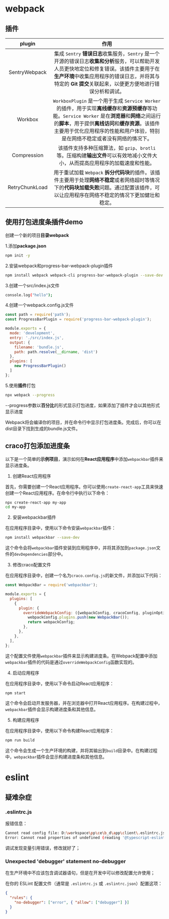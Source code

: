# webpack

## 插件

|     plugin     |                             作用                             |
| :------------: | :----------------------------------------------------------: |
| SentryWebpack  | 集成 `Sentry` **错误日志**收集服务，`Sentry` 是一个开源的错误日志**收集和分析**服务，可以帮助开发人员更快地定位和修复错误。该插件主要用于在**生产环境**中收集应用程序的错误日志，并将其与特定的 **Git 提交**关联起来，以便更方便地进行错误分析和调试。 |
|    Workbox     | `WorkboxPlugin` 是一个用于生成 `Service Worker` 的插件，用于实现**离线缓存**和**资源预缓存**等功能。`Service Worker` 是在**浏览器**和**网络**之间运行的**脚本**，用于提供**离线访问**和**缓存资源**。该插件主要用于优化应用程序的性能和用户体验，特别是在网络不稳定或者没有网络的情况下。 |
|  Compression   | 该插件支持多种压缩算法，如 `gzip`、`brotli` 等。压缩构建**输出文件**可以有效地减小文件大小，从而提高应用程序的加载速度和性能。 |
| RetryChunkLoad | 用于重试加载 `Webpack` **拆分代码块**的插件。该插件主要用于处理**网络不稳定**或者网络超时等情况下的**代码块加载失败**问题。通过配置该插件，可以让应用程序在网络不稳定的情况下更加健壮和稳定。 |

## 使用打包进度条插件demo

创建一个新的项目**目录webpack**

1.添加**package.json**

```bash
npm init -y
```

2.安装webpack和progress-bar-webpack-plugin插件

```bash
npm install webpack webpack-cli progress-bar-webpack-plugin --save-dev
```

3.创建一个src/index.js文件

```bash
console.log("hello");
```

4.创建一个webpack.config.js文件

```js
const path = require('path');
const ProgressBarPlugin = require('progress-bar-webpack-plugin');

module.exports = {
  mode: 'development',
  entry: './src/index.js',
  output: {
    filename: 'bundle.js',
    path: path.resolve(__dirname, 'dist')
  },
  plugins: [
    new ProgressBarPlugin()
  ]
};
```

5.使用**插件**打包

```bash
npx webpack --progress
```

--progress参数以**百分比**的形式显示打包进度，如果添加了插件才会以其他形式显示进度

Webpack将会编译你的项目，并在命令行中显示打包进度条。完成后，你可以在dist目录下找到生成的bundle.js文件。

## craco打包添加进度条

以下是一个简单的**示例项目**，演示如何在**React应用程序**中添加`webpackbar`插件来显示进度条。

1. 创建React应用程序

首先，你需要创建一个React应用程序。你可以使用`create-react-app`工具来快速创建一个React应用程序。在命令行中执行以下命令：

```bash
npx create-react-app my-app
cd my-app
```

2. 安装webpackbar插件

在应用程序目录中，使用以下命令安装`webpackbar`插件：

```bash
npm install webpackbar --save-dev
```

这个命令会将`webpackbar`插件安装到应用程序中，并将其添加到`package.json`文件的`devDependencies`部分中。

3. 修改craco配置文件

在应用程序目录中，创建一个名为`craco.config.js`的新文件，并添加以下代码：

```javascript
const WebpackBar = require('webpackbar');

module.exports = {
  plugins: [
    {
      plugin: {
        overrideWebpackConfig: ({webpackConfig, cracoConfig, pluginOptions, context: {env, paths}}) => {
          webpackConfig.plugins.push(new WebpackBar());
          return webpackConfig;
        },
      },
    },
  ],
};
```

这个配置文件使用`webpackbar`插件来显示构建进度条。在Webpack配置中添加`webpackbar`插件的代码是通过`overrideWebpackConfig`函数实现的。

4. 启动应用程序

在应用程序目录中，使用以下命令启动React应用程序：

```bash
npm start
```

这个命令会启动开发服务器，并在浏览器中打开React应用程序。在构建过程中，`webpackbar`插件会显示构建进度条和其他信息。

5. 构建应用程序

在应用程序目录中，使用以下命令构建React应用程序：

```bash
npm run build
```

这个命令会生成一个生产环境的构建，并将其输出到`build`目录中。在构建过程中，`webpackbar`插件会显示构建进度条和其他信息。

# eslint

## 疑难杂症

### **.eslintrc.js**

报错信息：

```bash
Cannot read config file: D:\workspace\pp\ce\b_d\app\client\.eslintrc.js
Error: Cannot read properties of undefined (reading '@typescript-eslint/no-restricted-imports')
```

调试发现变量引用错误，修改就好了；

### Unexpected 'debugger' statement  no-debugger

在生产环境中不应该包含调试器语句，但是在开发中可以修改配置允许使用；

在你的 ESLint 配置文件（通常是 `.eslintrc.js` 或 `.eslintrc.json`）配置这项：

```json
{
  "rules": {
    "no-debugger": ["error", { "allow": ["debugger"] }]
  }
}
```
